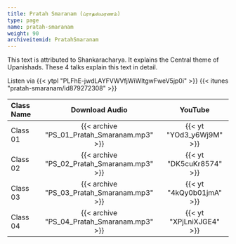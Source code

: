 ```yaml
---
title: Pratah Smaranam (ப்ராதஸ்மரணம்)
type: page
name: pratah-smaranam
weight: 90
archiveitemid: PratahSmaranam
---
```


This text is attributed to Shankaracharya. It explains the Central theme of Upanishads. These 4 talks explain this text in detail.

Listen via {{< ytpl "PLFhE-jwdLAYFVWVfjWiWltgwFweV5jp0i" >}} {{< itunes "pratah-smaranam/id879272308" >}}

Class Name | Download Audio | YouTube
:---|:---:|:---:
Class 01 | {{< archive "PS_01_Pratah_Smaranam.mp3" >}} | {{< yt "YOd3_y6Wj9M" >}}
Class 02 | {{< archive "PS_02_Pratah_Smaranam.mp3" >}} | {{< yt "DK5cuKr8574" >}}
Class 03 | {{< archive "PS_03_Pratah_Smaranam.mp3" >}} | {{< yt "4kQy0b01jmA" >}}
Class 04 | {{< archive "PS_04_Pratah_Smaranam.mp3" >}} | {{< yt "XPjLniXJGE4" >}}
